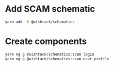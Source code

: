 # Add SCAM schematic

```sh
yarn add -D @wishtack/schematics
```

# Create components

```sh
yarn ng g @wishtack/schematics:scam login
yarn ng g @wishtack/schematics:scam user-profile
```
